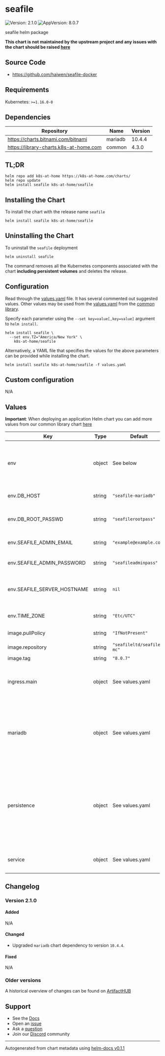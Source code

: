 # seafile

![Version: 2.1.0](https://img.shields.io/badge/Version-2.1.0-informational?style=flat-square) ![AppVersion: 8.0.7](https://img.shields.io/badge/AppVersion-8.0.7-informational?style=flat-square)

seafile helm package

**This chart is not maintained by the upstream project and any issues with the chart should be raised [here](https://github.com/k8s-at-home/charts/issues/new/choose)**

## Source Code

* <https://github.com/haiwen/seafile-docker>

## Requirements

Kubernetes: `>=1.16.0-0`

## Dependencies

| Repository | Name | Version |
|------------|------|---------|
| https://charts.bitnami.com/bitnami | mariadb | 10.4.4 |
| https://library-charts.k8s-at-home.com | common | 4.3.0 |

## TL;DR

```console
helm repo add k8s-at-home https://k8s-at-home.com/charts/
helm repo update
helm install seafile k8s-at-home/seafile
```

## Installing the Chart

To install the chart with the release name `seafile`

```console
helm install seafile k8s-at-home/seafile
```

## Uninstalling the Chart

To uninstall the `seafile` deployment

```console
helm uninstall seafile
```

The command removes all the Kubernetes components associated with the chart **including persistent volumes** and deletes the release.

## Configuration

Read through the [values.yaml](./values.yaml) file. It has several commented out suggested values.
Other values may be used from the [values.yaml](https://github.com/k8s-at-home/library-charts/tree/main/charts/stable/common/values.yaml) from the [common library](https://github.com/k8s-at-home/library-charts/tree/main/charts/stable/common).

Specify each parameter using the `--set key=value[,key=value]` argument to `helm install`.

```console
helm install seafile \
  --set env.TZ="America/New York" \
    k8s-at-home/seafile
```

Alternatively, a YAML file that specifies the values for the above parameters can be provided while installing the chart.

```console
helm install seafile k8s-at-home/seafile -f values.yaml
```

## Custom configuration

N/A

## Values

**Important**: When deploying an application Helm chart you can add more values from our common library chart [here](https://github.com/k8s-at-home/library-charts/tree/main/charts/stable/common)

| Key | Type | Default | Description |
|-----|------|---------|-------------|
| env | object | See below | environment variables. See more environment variables in the [seafile documentation](https://manual.seafile.com/). |
| env.DB_HOST | string | `"seafile-mariadb"` | The hostname of your database |
| env.DB_ROOT_PASSWD | string | `"seafilerootpass"` | The root password for mysql (used for initial setup) |
| env.SEAFILE_ADMIN_EMAIL | string | `"example@example.com"` | The initial admin user's email |
| env.SEAFILE_ADMIN_PASSWORD | string | `"seafileadminpass"` | The initial admin user's password |
| env.SEAFILE_SERVER_HOSTNAME | string | `nil` | The hostname for the server (set to your ingress hostname) |
| env.TIME_ZONE | string | `"Etc/UTC"` | Set the container timezone |
| image.pullPolicy | string | `"IfNotPresent"` | image pull policy |
| image.repository | string | `"seafileltd/seafile-mc"` | image repository |
| image.tag | string | `"8.0.7"` | image tag |
| ingress.main | object | See values.yaml | Enable and configure ingress settings for the chart under this key. |
| mariadb | object | See values.yaml | Enable and configure mariadb database subchart under this key.    For more options see [mariadb chart documentation](https://github.com/bitnami/charts/tree/master/bitnami/mariadb) |
| persistence | object | See values.yaml | Configure persistence settings for the chart under this key. Note that `shared` is a reserved keyword in the common-chart, make sure you use a diffrent key for persistance. |
| service | object | See values.yaml | Configures service settings for the chart. |

## Changelog

### Version 2.1.0

#### Added

N/A

#### Changed

* Upgraded `mariadb` chart dependency to version `10.4.4`.

#### Fixed

N/A

### Older versions

A historical overview of changes can be found on [ArtifactHUB](https://artifacthub.io/packages/helm/k8s-at-home/seafile?modal=changelog)

## Support

- See the [Docs](https://docs.k8s-at-home.com/our-helm-charts/getting-started/)
- Open an [issue](https://github.com/k8s-at-home/charts/issues/new/choose)
- Ask a [question](https://github.com/k8s-at-home/organization/discussions)
- Join our [Discord](https://discord.gg/sTMX7Vh) community

----------------------------------------------
Autogenerated from chart metadata using [helm-docs v0.1.1](https://github.com/k8s-at-home/helm-docs/releases/v0.1.1)
